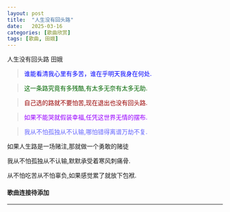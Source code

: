 ```yaml
---
layout: post
title:  "人生没有回头路"
date:   2025-03-16
categories: [歌曲欣赏]
tags: [歌曲, 田娥]  
---
```

人生没有回头路 田娥
>  <font color="#0000ff"> 谁能看清我心里有多苦，谁在乎明天我身在何处.</font>
 
>  <font color="#006600"> 这一条路究竟有多残酷,有太多无奈有太多无助.</font>

>  <font color="#990000"> 自己选的路就不要怕苦,现在退出也没有回头路.</font>

>  <font color="#9900ff"> 如果不能哭就假装幸福,任凭这世界无情的摆布.</font>

>  <font color="#6666ff"> 我从不怕孤独从不认输,哪怕错得离谱万劫不复.</font>

<p class="multi-gradient-text">如果人生路是一场赌注,那就做一个勇敢的赌徒</p>

<p class="rainbow-text">我从不怕孤独从不认输,默默承受着寒风刺痛骨.</p>

<p class="rainbow-text-p">从不怕吃苦从不怕辜负,如果感觉累了就放下包袱.</p>

<h4 class="right">歌曲连接待添加</h4> 

 <hr class="animated-rainbow-hr"> 
